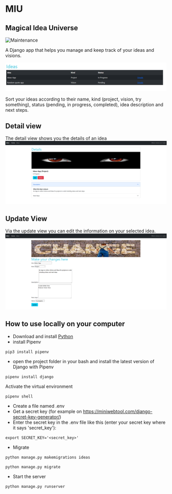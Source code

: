 # MIU

## Magical Idea Universe

![Maintenance](https://img.shields.io/badge/Maintained%3F-yes-green.svg)

A Django app that helps you manage and keep track of your ideas and visions.

![screenshot](static/img/screenshot_list.png)

Sort your ideas according to their name, kind (project, vision, try something), status (pending, in progress, completed), idea description and next steps.

## Detail view

The detail view shows you the details of an idea
![screenshot](static/img/screenshot_detail.png)

## Update View

Via the update view you can edit the information on your selected idea.
![screenshot](static/img/screenshot_update.png)

## How to use locally on your computer

- Download and install [Python](https://www.python.org/downloads/)
- install Pipenv

```
pip3 install pipenv
```

- open the project folder in your bash and install the latest version of Django with Pipenv

```
pipenv install django
```

Activate the virtual environment

```
pipenv shell
```

- Create a file named .env
- Get a secret key (for example on https://miniwebtool.com/django-secret-key-generator/)
- Enter the secret key in the .env file like this (enter your secret key where it says 'secret_key'):

```
export SECRET_KEY='<secret_key>'
```

- Migrate

```
python manage.py makemigrations ideas
```

```
python manage.py migrate
```

- Start the server

```
python manage.py runserver
```
